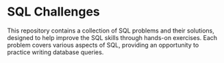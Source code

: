 # SQL Challenges

This repository contains a collection of SQL problems and their solutions, designed to help improve the SQL skills through hands-on exercises. Each problem covers various aspects of SQL, providing an opportunity to practice writing database queries.
